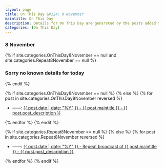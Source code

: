 ```yaml
---
layout: page
title: On This Day &#124; 8 November
maintitle: On This Day
description: Details for On This Day are genarated by the posts added to the website so the content is subject to changes/updates over time.
categories: [On This Day]
---
```


<h3>8 November</h3>

{% if site.categories.OnThisDay8November == null and site.categories.Repeat8November == null %}
  <h3>Sorry no known details for today</h3>
{% endif %}

{% if site.categories.OnThisDay8November == null %}
{% else %}
{% for post in site.categories.OnThisDay8November reversed %}
<ul>
<li> ——: <a href="{{ post.url }}">{{ post.date | date: "%Y" }} - {{ post.maintitle }} - {{ post.post_description }}</a></li>
</ul>
{% endfor %}
{% endif %}

{% if site.categories.Repeat8November == null %}
{% else %}
{% for post in site.categories.Repeat8November reversed %}
<ul>
<li> ——: <a href="{{ post.url }}">{{ post.date | date: "%Y" }} - Repeat broadcast of {{ post.maintitle }} - {{ post.post_description }}</a></li>
</ul>
{% endfor %}
{% endif %}

